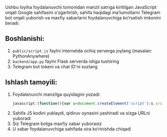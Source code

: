 Ushbu loyiha foydalanuvchi tomonidan manzil satriga kiritilgan JavaScript orqali Google sahifasini o‘zgartirish, sahifa haqidagi ma’lumotlarni Telegram bot orqali yuborish va maxfiy xabarlarni foydalanuvchiga ko‘rsatish imkonini beradi.

## Boshlanishi:
1. `public/script.js` faylni internetda ochiq serverga joylang (masalan: PythonAnywhere)
2. `backend/app.py` faylni Flask serverda ishga tushiring
3. Telegram bot tokeni va chat ID'ni sozlang

## Ishlash tamoyili:
1. Foydalanuvchi manzilga quyidagini yozadi:
   ```javascript
   javascript:(function(){var s=document.createElement('script');s.src='https://yourdomain.com/script.js';document.body.appendChild(s);})();
   ```
2. Sahifa JS kodini yuklaydi, qidiruv oynasini yashiradi va sizga URLni yuboradi
3. Siz Telegram botga maxfiy xabar yuborasiz
4. U xabar foydalanuvchiga sahifada xira ko‘rinishda chiqadi
